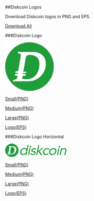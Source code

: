 ##Diskcoin Logos

Download Diskcoin logos in PNG and EPS

[Download All](https://github.com/diskcoin-apps-team/wiki/blob/master/Docs/logosdownload/)

###Diskcoin Logo

![alt](image/logossmall.png)

[Small(PNG)](https://github.com/diskcoin-apps-team/wiki/blob/master/Docs/logosdownload/logosmall.png)

[Medium(PNG)](https://github.com/diskcoin-apps-team/wiki/blob/master/Docs/logosdownload/logomedium.png)

[Large(PNG)](https://github.com/diskcoin-apps-team/wiki/blob/master/Docs/logosdownload/logolarge.png)

[Logo(EPS)](https://explorer.diskcoin.org/)



###Diskcoin Logo Horizontal

![alt](image/DISCssmall.png)

[Small(PNG)](https://github.com/diskcoin-apps-team/wiki/blob/master/Docs/logosdownload/DISCsmall.png)

[Medium(PNG)](https://github.com/diskcoin-apps-team/wiki/blob/master/Docs/logosdownload/DISCmedium.png)

[Large(PNG)](https://github.com/diskcoin-apps-team/wiki/blob/master/Docs/logosdownload/DISClarge.png)

[Logo(EPS)](https://explorer.diskcoin.org/)

